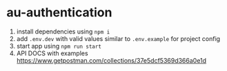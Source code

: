 # au-authentication
1. install dependencies using `npm i`
2. add `.env.dev` with valid values similar to `.env.example` for project config
3. start app using `npm run start`
4. API DOCS with examples https://www.getpostman.com/collections/37e5dcf5369d366a0e1d